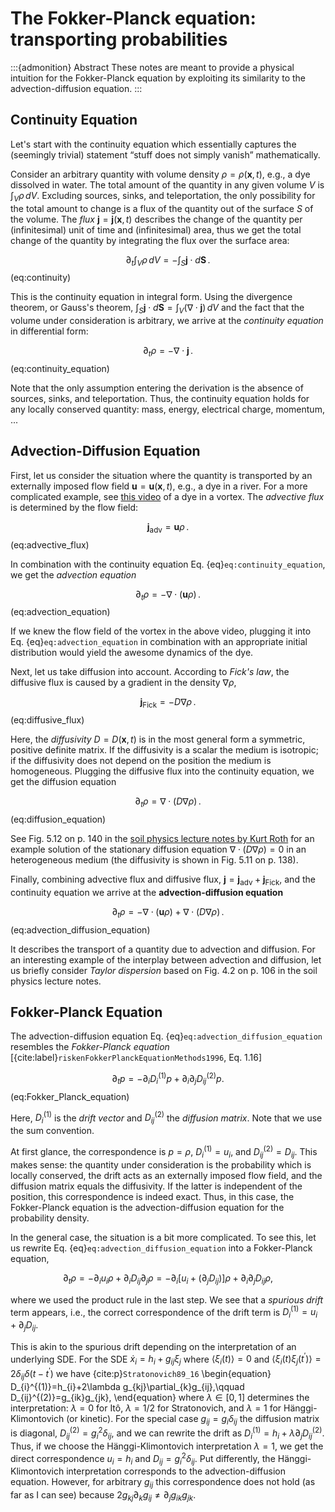 # The Fokker-Planck equation: transporting probabilities

:::{admonition} Abstract
These notes are meant to provide a physical intuition for the Fokker-Planck
equation by exploiting its similarity to the advection-diffusion equation.
:::

## Continuity Equation

Let's start with the continuity equation which essentially captures
the (seemingly trivial) statement “stuff does not simply vanish”
mathematically. 

Consider an arbitrary quantity with volume density $\rho=\rho(\bm{x},t)$,
e.g., a dye dissolved in water. The total amount of the quantity in
any given volume $V$ is $\int_{V}\rho\,dV$. Excluding sources, sinks,
and teleportation, the only possibility for the total amount to change
is a flux of the quantity out of the surface $S$ of the volume. The
*flux* $\bm{j}=\bm{j}(\bm{x},t)$ describes the change of the
quantity per (infinitesimal) unit of time and (infinitesimal) area,
thus we get the total change of the quantity by integrating the flux
over the surface area:

$$
\partial_{t}\int_{V}\rho\,dV=-\int_{S}\bm{j}\cdot d\bm{S}\,.
$$  (eq:continuity)

This is the continuity equation in integral form. Using the divergence
theorem, or Gauss's theorem, $\int_{S}\bm{j}\cdot d\bm{S}=\int_{V}(\nabla\cdot\bm{j})\,dV$
and the fact that the volume under consideration is arbitrary, we
arrive at the *continuity equation* in differential form:

$$
\partial_{t}\rho=-\nabla\cdot\bm{j}\,.
$$  (eq:continuity_equation)

Note that the only assumption entering the derivation is the absence
of sources, sinks, and teleportation. Thus, the continuity equation
holds for any locally conserved quantity: mass, energy, electrical
charge, momentum, ...

## Advection-Diffusion Equation

First, let us consider the situation where the quantity is transported
by an externally imposed flow field $\bm{u}=\bm{u}(\bm{x},t)$, e.g.,
a dye in a river. For a more complicated example, see [this video](https://www.youtube.com/watch?v=fuIBcCxW9Hs&t=137s)
of a dye in a vortex. The *advective flux* is determined by the
flow field:

$$
\bm{j}_{\mathrm{adv}}=\bm{u}\rho\,.
$$  (eq:advective_flux)

In combination with the continuity equation Eq. {eq}`eq:continuity_equation`,
we get the *advection equation*

$$
\partial_{t}\rho=-\nabla\cdot(\bm{u}\rho)\,.
$$  (eq:advection_equation)

If we knew the flow field of the vortex in the above video, plugging
it into Eq. {eq}`eq:advection_equation` in combination with an
appropriate initial distribution would yield the awesome dynamics
of the dye.

Next, let us take diffusion into account. According to *Fick's
law*, the diffusive flux is caused by a gradient in the density $\nabla\rho$,

$$
\bm{j}_{\mathrm{Fick}}=-D\nabla\rho \,.
$$  (eq:diffusive_flux)

Here, the *diffusivity* $D=D(\bm{x},t)$ is in the most general
form a symmetric, positive definite matrix. If the diffusivity is
a scalar the medium is isotropic; if the diffusivity does not depend
on the position the medium is homogeneous. Plugging the diffusive
flux into the continuity equation, we get the diffusion equation

$$
\partial_{t}\rho=\nabla\cdot(D\nabla\rho) \,.
$$  (eq:diffusion_equation)

See Fig. 5.12 on p. 140 in the [soil physics lecture notes by Kurt Roth](http://ts.iup.uni-heidelberg.de/fileadmin/user_upload/misc/teaching/sp-2.2.pdf)
for an example solution of the stationary diffusion equation $\nabla\cdot(D\nabla\rho)=0$
in an heterogeneous medium (the diffusivity is shown in Fig. 5.11 on p. 138).

Finally, combining advective flux and diffusive flux, $\bm{j}=\bm{j}_{\mathrm{adv}}+\bm{j}_{\mathrm{Fick}}$,
and the continuity equation we arrive at the **advection-diffusion
equation**

$$
\partial_{t}\rho=-\nabla\cdot(\bm{u}\rho)+\nabla\cdot(D\nabla\rho) \,.
$$  (eq:advection_diffusion_equation)

It describes the transport of a quantity due to advection and diffusion.
For an interesting example of the interplay between advection and
diffusion, let us briefly consider *Taylor dispersion* based
on Fig. 4.2 on p. 106 in the soil physics lecture notes.

## Fokker-Planck Equation

The advection-diffusion equation Eq. {eq}`eq:advection_diffusion_equation`
resembles the *Fokker-Planck equation* [{cite:label}`riskenFokkerPlanckEquationMethods1996`, Eq. 1.16]

$$
\partial_{t}p=-\partial_{i}D_{i}^{(1)}p+\partial_{i}\partial_{j}D_{ij}^{(2)}p.
$$ (eq:Fokker_Planck_equation)

Here, $D_{i}^{(1)}$ is the *drift vector* and $D_{ij}^{(2)}$
the *diffusion matrix*. Note that we use the sum convention.

At first glance, the correspondence is $p=\rho$, $D_{i}^{(1)}=u_{i}$,
and $D_{ij}^{(2)}=D_{ij}$. This makes sense: the quantity under consideration
is the probability which is locally conserved, the drift acts as an
externally imposed flow field, and the diffusion matrix equals the
diffusivity. If the latter is independent of the position, this correspondence
is indeed exact. Thus, in this case, the Fokker-Planck equation is
the advection-diffusion equation for the probability density.

In the general case, the situation is a bit more complicated. To see
this, let us rewrite Eq. {eq}`eq:advection_diffusion_equation`
into a Fokker-Planck equation,

$$
\partial_{t}\rho=-\partial_{i}u_{i}\rho+\partial_{i}D_{ij}\partial_{j}\rho=-\partial_{i}[u_{i}+(\partial_{j}D_{ij})]\rho+\partial_{i}\partial_{j}D_{ij}\rho,
$$

where we used the product rule in the last step. We see that a *spurious
drift* term appears, i.e., the correct correspondence of the drift
term is $D_{i}^{(1)}=u_{i}+\partial_{j}D_{ij}$.

This is akin to the spurious drift depending on the interpretation
of an underlying SDE. For the SDE $\dot{x}_{i}=h_{i}+g_{ij}\xi_{j}$
where $\langle\xi_{i}(t)\rangle=0$ and $\langle\xi_{i}(t)\xi_{j}(t^{\prime})\rangle=2\delta_{ij}\delta(t-t^{\prime})$
we have {cite:p}`Stratonovich89_16`
\begin{equation}
D_{i}^{(1)}=h_{i}+2\lambda g_{kj}\partial_{k}g_{ij},\qquad D_{ij}^{(2)}=g_{ik}g_{jk},
\end{equation}
where $\lambda\in[0,1]$ determines the interpretation: $\lambda=0$
for Itô, $\lambda=1/2$ for Stratonovich, and $\lambda=1$ for Hänggi-Klimontovich
(or kinetic). For the special case $g_{ij}=g_{i}\delta_{ij}$ the
diffusion matrix is diagonal, $D_{ij}^{(2)}=g_{i}^{2}\delta_{ij}$,
and we can rewrite the drift as $D_{i}^{(1)}=h_{i}+\lambda\partial_{j}D_{ij}^{(2)}$.
Thus, if we choose the Hänggi-Klimontovich interpretation $\lambda=1$,
we get the direct correspondence $u_{i}=h_{i}$ and $D_{ij}=g_{i}^{2}\delta_{ij}$.
Put differently, the Hänggi-Klimontovich interpretation corresponds
to the advection-diffusion equation. However, for arbitrary $g_{ij}$
this correspondence does not hold (as far as I can see) because $2g_{kj}\partial_{k}g_{ij}\neq\partial_{j}g_{ik}g_{jk}$.
